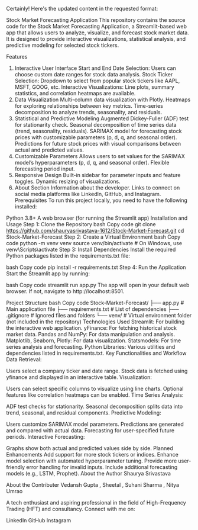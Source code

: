 
Certainly! Here's the updated content in the requested format:

Stock Market Forecasting Application
This repository contains the source code for the Stock Market Forecasting Application, a Streamlit-based web app that allows users to analyze, visualize, and forecast stock market data. It is designed to provide interactive visualizations, statistical analysis, and predictive modeling for selected stock tickers.

Features
1. Interactive User Interface
Start and End Date Selection: Users can choose custom date ranges for stock data analysis.
Stock Ticker Selection: Dropdown to select from popular stock tickers like AAPL, MSFT, GOOG, etc.
Interactive Visualizations: Line plots, summary statistics, and correlation heatmaps are available.
2. Data Visualization
Multi-column data visualization with Plotly.
Heatmaps for exploring relationships between key metrics.
Time-series decomposition to analyze trends, seasonality, and residuals.
3. Statistical and Predictive Modeling
Augmented Dickey-Fuller (ADF) test for stationarity check.
Seasonal decomposition of time series data (trend, seasonality, residuals).
SARIMAX model for forecasting stock prices with customizable parameters (p, d, q, and seasonal order).
Predictions for future stock prices with visual comparisons between actual and predicted values.
4. Customizable Parameters
Allows users to set values for the SARIMAX model’s hyperparameters (p, d, q, and seasonal order).
Flexible forecasting period input.
5. Responsive Design
Built-in sidebar for parameter inputs and feature toggles.
Dynamic resizing of visualizations.
6. About Section
Information about the developer.
Links to connect on social media platforms like LinkedIn, GitHub, and Instagram.
Prerequisites
To run this project locally, you need to have the following installed:

Python 3.8+
A web browser (for running the Streamlit app)
Installation and Usage
Step 1: Clone the Repository
bash
Copy code
git clone https://github.com/shauryasrivastava-1612/Stock-Market-Forecast.git
cd Stock-Market-Forecast
Step 2: Create a Virtual Environment
bash
Copy code
python -m venv venv
source venv/bin/activate  # On Windows, use venv\Scripts\activate
Step 3: Install Dependencies
Install the required Python packages listed in the requirements.txt file:

bash
Copy code
pip install -r requirements.txt
Step 4: Run the Application
Start the Streamlit app by running:

bash
Copy code
streamlit run app.py
The app will open in your default web browser. If not, navigate to http://localhost:8501.

Project Structure
bash
Copy code
Stock-Market-Forecast/
├── app.py                # Main application file
├── requirements.txt      # List of dependencies
├── .gitignore           # Ignored files and folders
└── venv/                # Virtual environment folder (not included in the repository)
Technologies Used
Streamlit: For building the interactive web application.
yFinance: For fetching historical stock market data.
Pandas and NumPy: For data manipulation and analysis.
Matplotlib, Seaborn, Plotly: For data visualization.
Statsmodels: For time series analysis and forecasting.
Python Libraries: Various utilities and dependencies listed in requirements.txt.
Key Functionalities and Workflow
Data Retrieval:

Users select a company ticker and date range.
Stock data is fetched using yfinance and displayed in an interactive table.
Visualization:

Users can select specific columns to visualize using line charts.
Optional features like correlation heatmaps can be enabled.
Time Series Analysis:

ADF test checks for stationarity.
Seasonal decomposition splits data into trend, seasonal, and residual components.
Predictive Modeling:

Users customize SARIMAX model parameters.
Predictions are generated and compared with actual data.
Forecasting for user-specified future periods.
Interactive Forecasting:

Graphs show both actual and predicted values side by side.
Planned Enhancements
Add support for more stock tickers or indices.
Enhance model selection with automated hyperparameter tuning.
Provide more user-friendly error handling for invalid inputs.
Include additional forecasting models (e.g., LSTM, Prophet).
About the Author
Shaurya Srivastava

About the Contributer
Vedansh Gupta , Sheetal , Suhani Sharma , Nitya Umrao

A tech enthusiast and aspiring professional in the field of High-Frequency Trading (HFT) and consultancy. Connect with me on:

LinkedIn
GitHub
Instagram